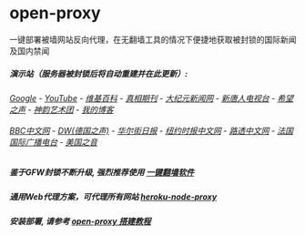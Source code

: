 # open-proxy
一键部署被墙网站反向代理，在无翻墙工具的情况下便捷地获取被封锁的国际新闻及国内禁闻

#####  演示站（服务器被封锁后将自动重建并在此更新）:
######  [Google](http://198.13.39.15:8888/search?q=425事件) - [YouTube](https://nogfw.the-youtube.win) - [维基百科](http://198.13.39.15:8100/wiki/喬高-麥塔斯調查報告) - [真相期刊](http://198.13.39.15:8300/display.aspx?category_id=3&zhuanti_id=2) - [大纪元新闻网](http://198.13.39.15:10080) - [新唐人电视台](http://198.13.39.15:8000) - [希望之声](http://198.13.39.15:8200) - [神韵艺术团](http://198.13.39.15:8000/xtr/gb/prog673.html) - [我的博客](http://198.13.39.15:10000/)<br/> <br/> [BBC中文网](http://198.13.39.15:9100/zhongwen) - [DW(德国之声)](http://198.13.39.15:9200/zh/在线报导/s-9058?&zhongwen=simp) - [华尔街日报](http://198.13.39.15:9300) - [纽约时报中文网](http://198.13.39.15:9400) - [路透中文网](http://198.13.39.15:9500/) - [法国国际广播电台](http://198.13.39.15:9600/) - [美国之音](http://198.13.39.15:9700/) 

##### 鉴于GFW封锁不断升级, 强烈推荐使用 [一键翻墙软件](https://github.com/gfw-breaker/nogfw/blob/master/README.md) 

##### 通用Web代理方案，可代理所有网站 [heroku-node-proxy](https://github.com/gfw-breaker/heroku-node-proxy#--end--) 

##### 安装部署, 请参考 [open-proxy 搭建教程](https://github.com/gfw-breaker/open-proxy/wiki#open-proxy-%E6%90%AD%E5%BB%BA%E6%95%99%E7%A8%8B)

